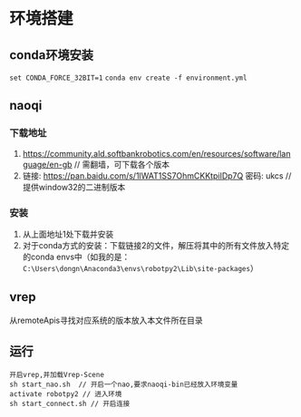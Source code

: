 # 环境搭建

## conda环境安装
`set CONDA_FORCE_32BIT=1`
`conda env create -f environment.yml`

## naoqi
### 下载地址
1. https://community.ald.softbankrobotics.com/en/resources/software/language/en-gb // 需翻墙，可下载各个版本
2. 链接: https://pan.baidu.com/s/1lWAT1SS7OhmCKKtpiIDp7Q 密码: ukcs // 提供window32的二进制版本

### 安装
1. 从上面地址1处下载并安装
2. 对于conda方式的安装：下载链接2的文件，解压将其中的所有文件放入特定的conda envs中（如我的是：`C:\Users\dongn\Anaconda3\envs\robotpy2\Lib\site-packages`）

## vrep
从remoteApis寻找对应系统的版本放入本文件所在目录

## 运行
```
开启vrep,并加载Vrep-Scene
sh start_nao.sh  // 开启一个nao,要求naoqi-bin已经放入环境变量
activate robotpy2 // 进入环境
sh start_connect.sh // 开启连接
```